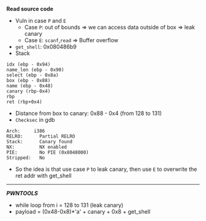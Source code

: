 **Read source code**
- Vuln in case `P` and `E`
  + Case `P`: out of bounds => we can access data outside of box => leak canary
  + Case `E`: `scanf`,`read` => Buffer overflow
- `get_shell`: 0x080486b9
- Stack
```
idx (ebp - 0x94)
name_len (ebp - 0x90)
select (ebp - 0x8a)
box (ebp - 0x88)
name (ebp - 0x48)
canary (rbp-0x4)
rbp
ret (rbp+0x4)
```
- Distance from box to canary: 0x88 - 0x4 (from 128 to 131)
- `Checksec` in gdb
```
Arch:     i386
RELRO:      Partial RELRO
Stack:      Canary found
NX:         NX enabled
PIE:        No PIE (0x8048000)
Stripped:   No
```
- So the idea is that use case `P` to leak canary, then use `E` to overwrite the ret addr with get_shell
---  
***PWNTOOLS***
- while loop from i = 128 to 131 (leak canary)
- payload = (0x48-0x8)*'a' + canary + 0x8 + get_shell
